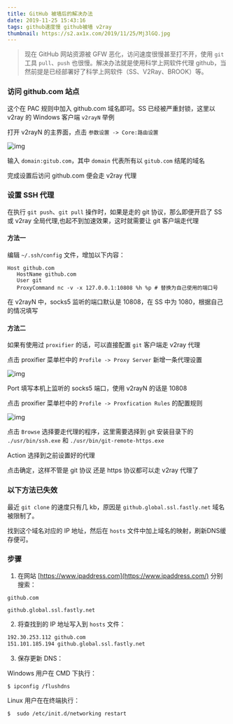 ```yaml
---
title: GitHub 被墙后的解决办法
date: 2019-11-25 15:43:16
tags: github速度慢 github被墙 v2ray
thumbnail: https://s2.ax1x.com/2019/11/25/Mj3lGQ.jpg
---
```


>  现在 GitHub 网站资源被 GFW 恶化，访问速度很慢甚至打不开，使用 `git` 工具 `pull`、`push` 也很慢。解决办法就是使用科学上网软件代理 github，当然前提是已经部署好了科学上网软件（SS、V2Ray、BROOK）等。

<!-- more -->

### 访问 github.com 站点

这个在 PAC 规则中加入 github.com 域名即可。SS 已经被严重封锁，这里以 v2ray 的 Windows 客户端 `v2rayN` 举例

打开 v2rayN 的主界面，点击 `参数设置 -> Core:路由设置`

![img](https://s2.ax1x.com/2019/11/25/MjiZkV.jpg)

输入 `domain:gitub.com`，其中 `domain` 代表所有以 `gitub.com` 结尾的域名

完成设置后访问 github.com 便会走 v2ray 代理

### 设置 SSH 代理

在执行 `git push`、`git pull` 操作时，如果是走的 git 协议，那么即便开启了 SS 或 v2ray 全局代理,也起不到加速效果，这时就需要让 git 客户端走代理

#### 方法一

编辑 `~/.ssh/config` 文件，增加以下内容：

```
Host github.com
   HostName github.com
   User git
   ProxyCommand nc -v -x 127.0.0.1:10808 %h %p # 替换为自己使用的端口号
```

在 v2rayN 中，socks5 监听的端口默认是 10808，在 SS 中为 1080，根据自己的情况填写

#### 方法二

如果有使用过 `proxifier` 的话，可以直接配置 `git` 客户端走 v2ray 代理

点击 proxifier 菜单栏中的 `Profile -> Proxy Server` 新增一条代理设置

![img](https://s2.ax1x.com/2019/11/25/MjAZkt.jpg)

Port 填写本机上监听的 socks5 端口，使用 v2rayN 的话是 10808

点击 proxifier 菜单栏中的 `Profile -> Proxfication Rules` 的配置规则

![img](https://s2.ax1x.com/2019/11/25/MjknsJ.jpg)

点击 `Browse` 选择要走代理的程序，这里需要选择到 git 安装目录下的 `./usr/bin/ssh.exe` 和 `./usr/bin/git-remote-https.exe` 

Action 选择到之前设置好的代理

点击确定，这样不管是 git 协议 还是 https 协议都可以走 v2ray 代理了



### 以下方法已失效

最近 `git clone` 的速度只有几 kb，原因是 `github.global.ssl.fastly.net` 域名被限制了。

找到这个域名对应的 IP 地址，然后在 `hosts` 文件中加上域名的映射，刷新DNS缓存便可。

### 步骤

1. 在网站 [https://www.ipaddress.com](https://www.ipaddress.com/) 分别搜索：

```
github.com

github.global.ssl.fastly.net
```

2. 将查找到的 IP 地址写入到 `hosts` 文件：

```bash
192.30.253.112 github.com
151.101.185.194 github.global.ssl.fastly.net
```

3. 保存更新 DNS：

Windows 用户在 CMD 下执行： 

```bash
$ ipconfig /flushdns
```

Linux 用户在在终端执行：

```bash
$  sudo /etc/init.d/networking restart
```

